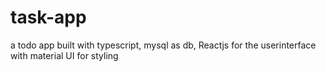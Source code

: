 # task-app
 a todo app built with typescript, mysql as db, Reactjs for the userinterface with material UI for styling
